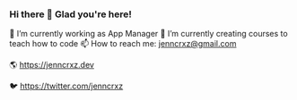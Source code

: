 ### Hi there 👋 Glad you're here!
🔭 I’m currently working as App Manager
🌱 I’m currently creating courses to teach how to code
📫 How to reach me: jenncrxz@gmail.com

🌎 https://jenncrxz.dev

🐦 https://twitter.com/jenncrxz

<!--
**jenncrxz/jenncrxz** is a ✨ _special_ ✨ repository because its `README.md` (this file) appears on your GitHub profile.

Here are some ideas to get you started:

- 🔭 I’m currently working on ...
- 🌱 I’m currently learning ...
- 👯 I’m looking to collaborate on ...
- 🤔 I’m looking for help with ...
- 💬 Ask me about ...
- 📫 How to reach me: ...
- 😄 Pronouns: ...
- ⚡ Fun fact: ...
-->
